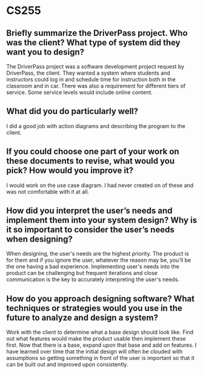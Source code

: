 # CS255

## Briefly summarize the DriverPass project. Who was the client? What type of system did they want you to design?

The DriverPass project was a software development project request by DriverPass, the client. They wanted a system where students and instructors could log in and schedule time for instruction both in the classroom and in car. There was also a requirement for different tiers of service. Some service levels would include online content.

## What did you do particularly well?

I did a good job with action diagrams and describing the program to the client. 

## If you could choose one part of your work on these documents to revise, what would you pick? How would you improve it?

I would work on the use case diagram. I had never created on of these and was not comfortable with it at all.

## How did you interpret the user’s needs and implement them into your system design? Why is it so important to consider the user’s needs when designing?

When designing, the user's needs are the highest priority. The product is for them and if you ignore the user, whatever the reason may be, you'll be the one having a bad experience. Implementing user's needs into the product can be challenging but frequent iterations and close communication is the key to accurately interpreting the user's needs.

## How do you approach designing software? What techniques or strategies would you use in the future to analyze and design a system?

Work with the client to determine what a base design should look like. Find out what features would make the product usable then implement these first. Now that there is a base, expand upon that base and add on features. I have learned over time that the initial design will often be clouded with assumptions so getting something in front of the user is important so that it can be built out and improved upon consistently.
